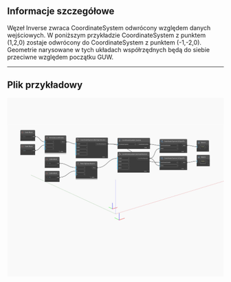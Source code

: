 ## Informacje szczegółowe
Węzeł Inverse zwraca CoordinateSystem odwrócony względem danych wejściowych. W poniższym przykładzie CoordinateSystem z punktem (1,2,0) zostaje odwrócony do CoordinateSystem z punktem (-1,-2,0). Geometrie narysowane w tych układach współrzędnych będą do siebie przeciwne względem początku GUW.
___
## Plik przykładowy

![Inverse](./Autodesk.DesignScript.Geometry.CoordinateSystem.Inverse_img.jpg)

